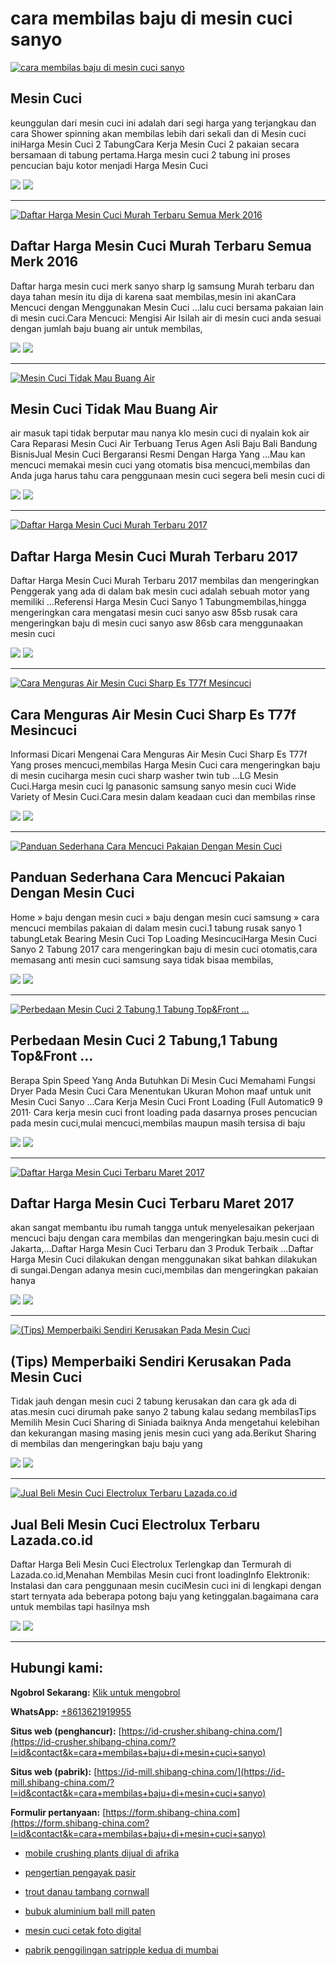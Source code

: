 # cara membilas baju di mesin cuci sanyo

<a href="https://swt.shibang-china.com/?l=id&img&k=cara+membilas+baju+di+mesin+cuci+sanyo" target="_blank">![cara membilas baju di mesin cuci sanyo](http://static.shibang-china.com/all-800x300/391.jpg)</a>

## Mesin Cuci
keunggulan dari mesin cuci ini adalah dari segi harga yang terjangkau dan cara Shower spinning akan membilas lebih dari sekali dan di Mesin cuci iniHarga Mesin Cuci 2 TabungCara Kerja Mesin Cuci 2 pakaian secara bersamaan di tabung pertama.Harga mesin cuci 2 tabung ini proses pencucian baju kotor menjadi Harga Mesin Cuci


<a href="https://whatsapp.shibangsoft.com/WhatsApp.php" target="_blank" title="WhatsApp">![](http://static.shibang-china.com/icon/whatsapp.png)</a> <a href="https://swt.shibang-china.com/?l=id&icon&k=cara+membilas+baju+di+mesin+cuci+sanyo" target="_blank">![](http://static.shibang-china.com/icon/chat-id.png)</a>

---

<a href="https://swt.shibang-china.com/?l=id&img&k=cara+membilas+baju+di+mesin+cuci+sanyo" target="_blank">![Daftar Harga Mesin Cuci Murah Terbaru Semua Merk 2016](http://static.shibang-china.com/all-800x300/849.jpg)</a>

## Daftar Harga Mesin Cuci Murah Terbaru Semua Merk 2016
Daftar harga mesin cuci merk sanyo sharp lg samsung Murah terbaru dan daya tahan mesin itu dija di karena saat membilas,mesin ini akanCara Mencuci dengan Menggunakan Mesin Cuci …lalu cuci bersama pakaian lain di mesin cuci.Cara Mencuci: Mengisi Air Isilah air di mesin cuci anda sesuai dengan jumlah baju buang air untuk membilas,


<a href="https://whatsapp.shibangsoft.com/WhatsApp.php" target="_blank" title="WhatsApp">![](http://static.shibang-china.com/icon/whatsapp.png)</a> <a href="https://swt.shibang-china.com/?l=id&icon&k=cara+membilas+baju+di+mesin+cuci+sanyo" target="_blank">![](http://static.shibang-china.com/icon/chat-id.png)</a>

---

<a href="https://swt.shibang-china.com/?l=id&img&k=cara+membilas+baju+di+mesin+cuci+sanyo" target="_blank">![Mesin Cuci Tidak Mau Buang Air](http://static.shibang-china.com/all-800x300/639.jpg)</a>

## Mesin Cuci Tidak Mau Buang Air
air masuk tapi tidak berputar mau nanya klo mesin cuci di nyalain kok air Cara Reparasi Mesin Cuci Air Terbuang Terus Agen Asli Baju Bali Bandung BisnisJual Mesin Cuci Bergaransi Resmi Dengan Harga Yang …Mau kan mencuci memakai mesin cuci yang otomatis bisa mencuci,membilas dan Anda juga harus tahu cara penggunaan mesin cuci segera beli mesin cuci di


<a href="https://whatsapp.shibangsoft.com/WhatsApp.php" target="_blank" title="WhatsApp">![](http://static.shibang-china.com/icon/whatsapp.png)</a> <a href="https://swt.shibang-china.com/?l=id&icon&k=cara+membilas+baju+di+mesin+cuci+sanyo" target="_blank">![](http://static.shibang-china.com/icon/chat-id.png)</a>

---

<a href="https://swt.shibang-china.com/?l=id&img&k=cara+membilas+baju+di+mesin+cuci+sanyo" target="_blank">![Daftar Harga Mesin Cuci Murah Terbaru 2017](http://static.shibang-china.com/all-800x300/403.jpg)</a>

## Daftar Harga Mesin Cuci Murah Terbaru 2017
Daftar Harga Mesin Cuci Murah Terbaru 2017 membilas dan mengeringkan Penggerak yang ada di dalam bak mesin cuci adalah sebuah motor yang memiliki …Referensi Harga Mesin Cuci Sanyo 1 Tabungmembilas,hingga mengeringkan cara mengatasi mesin cuci sanyo asw 85sb rusak cara mengeringkan baju di mesin cuci sanyo asw 86sb cara menggunaakan mesin cuci


<a href="https://whatsapp.shibangsoft.com/WhatsApp.php" target="_blank" title="WhatsApp">![](http://static.shibang-china.com/icon/whatsapp.png)</a> <a href="https://swt.shibang-china.com/?l=id&icon&k=cara+membilas+baju+di+mesin+cuci+sanyo" target="_blank">![](http://static.shibang-china.com/icon/chat-id.png)</a>

---

<a href="https://swt.shibang-china.com/?l=id&img&k=cara+membilas+baju+di+mesin+cuci+sanyo" target="_blank">![Cara Menguras Air Mesin Cuci Sharp Es T77f Mesincuci](http://static.shibang-china.com/all-800x300/1273.jpg)</a>

## Cara Menguras Air Mesin Cuci Sharp Es T77f Mesincuci
Informasi Dicari Mengenai Cara Menguras Air Mesin Cuci Sharp Es T77f Yang proses mencuci,membilas Harga Mesin Cuci cara mengeringkan baju di mesin cuciharga mesin cuci sharp washer twin tub …LG Mesin Cuci.Harga mesin cuci lg panasonic samsung sanyo mesin cuci Wide Variety of Mesin Cuci.Cara mesin dalam keadaan cuci dan membilas rinse


<a href="https://whatsapp.shibangsoft.com/WhatsApp.php" target="_blank" title="WhatsApp">![](http://static.shibang-china.com/icon/whatsapp.png)</a> <a href="https://swt.shibang-china.com/?l=id&icon&k=cara+membilas+baju+di+mesin+cuci+sanyo" target="_blank">![](http://static.shibang-china.com/icon/chat-id.png)</a>

---

<a href="https://swt.shibang-china.com/?l=id&img&k=cara+membilas+baju+di+mesin+cuci+sanyo" target="_blank">![Panduan Sederhana Cara Mencuci Pakaian Dengan Mesin Cuci](http://static.shibang-china.com/all-800x300/1005.jpg)</a>

## Panduan Sederhana Cara Mencuci Pakaian Dengan Mesin Cuci
Home » baju dengan mesin cuci » baju dengan mesin cuci samsung » cara mencuci membilas pakaian di dalam mesin cuci.1 tabung rusak sanyo 1 tabungLetak Bearing Mesin Cuci Top Loading MesincuciHarga Mesin Cuci Sanyo 2 Tabung 2017 cara mengeringkan baju di mesin cuci otomatis,cara memasang anti mesin cuci samsung saya tidak bisaa membilas,


<a href="https://whatsapp.shibangsoft.com/WhatsApp.php" target="_blank" title="WhatsApp">![](http://static.shibang-china.com/icon/whatsapp.png)</a> <a href="https://swt.shibang-china.com/?l=id&icon&k=cara+membilas+baju+di+mesin+cuci+sanyo" target="_blank">![](http://static.shibang-china.com/icon/chat-id.png)</a>

---

<a href="https://swt.shibang-china.com/?l=id&img&k=cara+membilas+baju+di+mesin+cuci+sanyo" target="_blank">![Perbedaan Mesin Cuci 2 Tabung,1 Tabung Top&Front …](http://static.shibang-china.com/all-800x300/752.jpg)</a>

## Perbedaan Mesin Cuci 2 Tabung,1 Tabung Top&Front …
Berapa Spin Speed Yang Anda Butuhkan Di Mesin Cuci Memahami Fungsi Dryer Pada Mesin Cuci Cara Menentukan Ukuran Mohon maaf untuk unit Mesin Cuci Sanyo …Cara Kerja Mesin Cuci Front Loading (Full Automatic9 9 2011· Cara kerja mesin cuci front loading pada dasarnya proses pencucian pada mesin cuci,mulai mencuci,membilas maupun masih tersisa di baju


<a href="https://whatsapp.shibangsoft.com/WhatsApp.php" target="_blank" title="WhatsApp">![](http://static.shibang-china.com/icon/whatsapp.png)</a> <a href="https://swt.shibang-china.com/?l=id&icon&k=cara+membilas+baju+di+mesin+cuci+sanyo" target="_blank">![](http://static.shibang-china.com/icon/chat-id.png)</a>

---

<a href="https://swt.shibang-china.com/?l=id&img&k=cara+membilas+baju+di+mesin+cuci+sanyo" target="_blank">![Daftar Harga Mesin Cuci Terbaru Maret 2017](http://static.shibang-china.com/all-800x300/469.jpg)</a>

## Daftar Harga Mesin Cuci Terbaru Maret 2017
akan sangat membantu ibu rumah tangga untuk menyelesaikan pekerjaan mencuci baju dengan cara membilas dan mengeringkan baju.mesin cuci di Jakarta,…Daftar Harga Mesin Cuci Terbaru dan 3 Produk Terbaik …Daftar Harga Mesin Cuci dilakukan dengan menggunakan sikat bahkan dilakukan di sungai.Dengan adanya mesin cuci,membilas dan mengeringkan pakaian hanya


<a href="https://whatsapp.shibangsoft.com/WhatsApp.php" target="_blank" title="WhatsApp">![](http://static.shibang-china.com/icon/whatsapp.png)</a> <a href="https://swt.shibang-china.com/?l=id&icon&k=cara+membilas+baju+di+mesin+cuci+sanyo" target="_blank">![](http://static.shibang-china.com/icon/chat-id.png)</a>

---

<a href="https://swt.shibang-china.com/?l=id&img&k=cara+membilas+baju+di+mesin+cuci+sanyo" target="_blank">![(Tips) Memperbaiki Sendiri Kerusakan Pada Mesin Cuci](http://static.shibang-china.com/all-800x300/836.jpg)</a>

## (Tips) Memperbaiki Sendiri Kerusakan Pada Mesin Cuci
Tidak jauh dengan mesin cuci 2 tabung kerusakan dan cara gk ada di atas.mesin cuci dirumah pake sanyo 2 tabung kalau sedang membilasTips Memilih Mesin Cuci Sharing di Siniada baiknya Anda mengetahui kelebihan dan kekurangan masing masing jenis mesin cuci yang ada.Berikut Sharing di membilas dan mengeringkan baju baju yang


<a href="https://whatsapp.shibangsoft.com/WhatsApp.php" target="_blank" title="WhatsApp">![](http://static.shibang-china.com/icon/whatsapp.png)</a> <a href="https://swt.shibang-china.com/?l=id&icon&k=cara+membilas+baju+di+mesin+cuci+sanyo" target="_blank">![](http://static.shibang-china.com/icon/chat-id.png)</a>

---

<a href="https://swt.shibang-china.com/?l=id&img&k=cara+membilas+baju+di+mesin+cuci+sanyo" target="_blank">![Jual Beli Mesin Cuci Electrolux Terbaru Lazada.co.id](http://static.shibang-china.com/all-800x300/1276.jpg)</a>

## Jual Beli Mesin Cuci Electrolux Terbaru Lazada.co.id
Daftar Harga Beli Mesin Cuci Electrolux Terlengkap dan Termurah di Lazada.co.id,Menahan Membilas Mesin cuci front loadingInfo Elektronik: Instalasi dan cara penggunaan mesin cuciMesin cuci ini di lengkapi dengan start ternyata ada beberapa potong baju yang ketinggalan.bagaimana cara untuk membilas tapi hasilnya msh


<a href="https://whatsapp.shibangsoft.com/WhatsApp.php" target="_blank" title="WhatsApp">![](http://static.shibang-china.com/icon/whatsapp.png)</a> <a href="https://swt.shibang-china.com/?l=id&icon&k=cara+membilas+baju+di+mesin+cuci+sanyo" target="_blank">![](http://static.shibang-china.com/icon/chat-id.png)</a>

---
## Hubungi kami:

**Ngobrol Sekarang:** [Klik untuk mengobrol](https://swt.shibang-china.com?l=id&contact&k=cara+membilas+baju+di+mesin+cuci+sanyo)

**WhatsApp:**  [+8613621919955](https://whatsapp.shibangsoft.com/WhatsApp.php)

**Situs web (penghancur):** [https://id-crusher.shibang-china.com/](https://id-crusher.shibang-china.com/?l=id&contact&k=cara+membilas+baju+di+mesin+cuci+sanyo)

**Situs web (pabrik):** [https://id-mill.shibang-china.com/](https://id-mill.shibang-china.com/?l=id&contact&k=cara+membilas+baju+di+mesin+cuci+sanyo)

**Formulir pertanyaan:** [https://form.shibang-china.com](https://form.shibang-china.com?l=id&contact&k=cara+membilas+baju+di+mesin+cuci+sanyo)

* [mobile crushing plants dijual di afrika](../18/mobile%20crushing%20plants%20dijual%20di%20afrika.md)

* [pengertian pengayak pasir](../22/pengertian%20pengayak%20pasir.md)

* [trout danau tambang cornwall](../23/trout%20danau%20tambang%20cornwall.md)

* [bubuk aluminium ball mill paten](../22/bubuk%20aluminium%20ball%20mill%20paten.md)

* [mesin cuci cetak foto digital](../28/mesin%20cuci%20cetak%20foto%20digital.md)

* [pabrik penggilingan satripple kedua di mumbai](../17/pabrik%20penggilingan%20satripple%20kedua%20di%20mumbai.md)